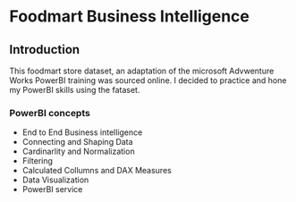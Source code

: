 # Foodmart Business Intelligence

## Introduction
This foodmart store dataset, an adaptation of the microsoft Advwenture Works PowerBI training was sourced online. I decided to practice and hone my PowerBI skills using the fataset.

### PowerBI concepts
- End to End Business intelligence
- Connecting and Shaping Data
- Cardinarlity and Normalization
- Filtering
- Calculated Collumns and DAX Measures
- Data Visualization
- PowerBI service

